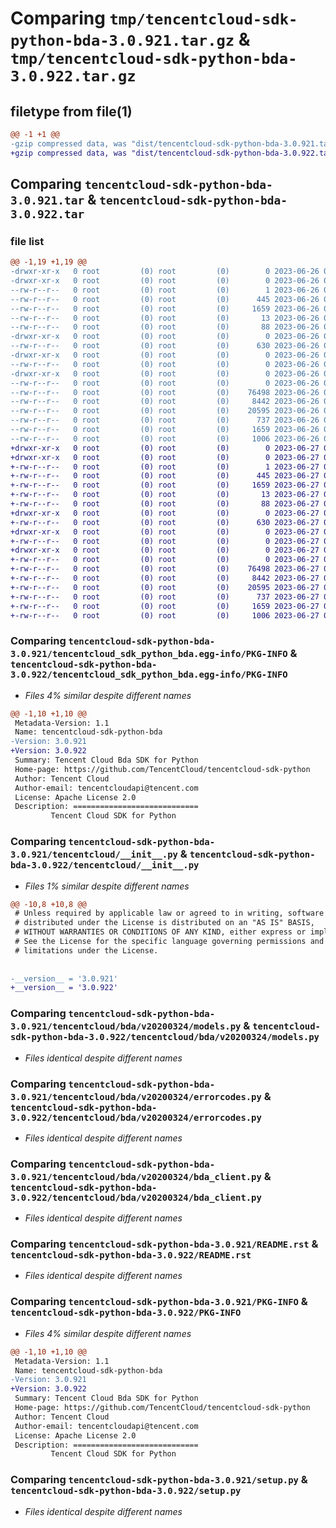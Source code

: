 # Comparing `tmp/tencentcloud-sdk-python-bda-3.0.921.tar.gz` & `tmp/tencentcloud-sdk-python-bda-3.0.922.tar.gz`

## filetype from file(1)

```diff
@@ -1 +1 @@
-gzip compressed data, was "dist/tencentcloud-sdk-python-bda-3.0.921.tar", last modified: Mon Jun 26 00:16:52 2023, max compression
+gzip compressed data, was "dist/tencentcloud-sdk-python-bda-3.0.922.tar", last modified: Tue Jun 27 00:17:35 2023, max compression
```

## Comparing `tencentcloud-sdk-python-bda-3.0.921.tar` & `tencentcloud-sdk-python-bda-3.0.922.tar`

### file list

```diff
@@ -1,19 +1,19 @@
-drwxr-xr-x   0 root         (0) root         (0)        0 2023-06-26 00:16:52.000000 tencentcloud-sdk-python-bda-3.0.921/
-drwxr-xr-x   0 root         (0) root         (0)        0 2023-06-26 00:16:52.000000 tencentcloud-sdk-python-bda-3.0.921/tencentcloud_sdk_python_bda.egg-info/
--rw-r--r--   0 root         (0) root         (0)        1 2023-06-26 00:16:52.000000 tencentcloud-sdk-python-bda-3.0.921/tencentcloud_sdk_python_bda.egg-info/dependency_links.txt
--rw-r--r--   0 root         (0) root         (0)      445 2023-06-26 00:16:52.000000 tencentcloud-sdk-python-bda-3.0.921/tencentcloud_sdk_python_bda.egg-info/SOURCES.txt
--rw-r--r--   0 root         (0) root         (0)     1659 2023-06-26 00:16:52.000000 tencentcloud-sdk-python-bda-3.0.921/tencentcloud_sdk_python_bda.egg-info/PKG-INFO
--rw-r--r--   0 root         (0) root         (0)       13 2023-06-26 00:16:52.000000 tencentcloud-sdk-python-bda-3.0.921/tencentcloud_sdk_python_bda.egg-info/top_level.txt
--rw-r--r--   0 root         (0) root         (0)       88 2023-06-26 00:16:52.000000 tencentcloud-sdk-python-bda-3.0.921/setup.cfg
-drwxr-xr-x   0 root         (0) root         (0)        0 2023-06-26 00:16:52.000000 tencentcloud-sdk-python-bda-3.0.921/tencentcloud/
--rw-r--r--   0 root         (0) root         (0)      630 2023-06-26 00:16:52.000000 tencentcloud-sdk-python-bda-3.0.921/tencentcloud/__init__.py
-drwxr-xr-x   0 root         (0) root         (0)        0 2023-06-26 00:16:52.000000 tencentcloud-sdk-python-bda-3.0.921/tencentcloud/bda/
--rw-r--r--   0 root         (0) root         (0)        0 2023-06-26 00:16:52.000000 tencentcloud-sdk-python-bda-3.0.921/tencentcloud/bda/__init__.py
-drwxr-xr-x   0 root         (0) root         (0)        0 2023-06-26 00:16:52.000000 tencentcloud-sdk-python-bda-3.0.921/tencentcloud/bda/v20200324/
--rw-r--r--   0 root         (0) root         (0)        0 2023-06-26 00:16:52.000000 tencentcloud-sdk-python-bda-3.0.921/tencentcloud/bda/v20200324/__init__.py
--rw-r--r--   0 root         (0) root         (0)    76498 2023-06-26 00:16:52.000000 tencentcloud-sdk-python-bda-3.0.921/tencentcloud/bda/v20200324/models.py
--rw-r--r--   0 root         (0) root         (0)     8442 2023-06-26 00:16:52.000000 tencentcloud-sdk-python-bda-3.0.921/tencentcloud/bda/v20200324/errorcodes.py
--rw-r--r--   0 root         (0) root         (0)    20595 2023-06-26 00:16:52.000000 tencentcloud-sdk-python-bda-3.0.921/tencentcloud/bda/v20200324/bda_client.py
--rw-r--r--   0 root         (0) root         (0)      737 2023-06-26 00:16:52.000000 tencentcloud-sdk-python-bda-3.0.921/README.rst
--rw-r--r--   0 root         (0) root         (0)     1659 2023-06-26 00:16:52.000000 tencentcloud-sdk-python-bda-3.0.921/PKG-INFO
--rw-r--r--   0 root         (0) root         (0)     1006 2023-06-26 00:16:52.000000 tencentcloud-sdk-python-bda-3.0.921/setup.py
+drwxr-xr-x   0 root         (0) root         (0)        0 2023-06-27 00:17:35.000000 tencentcloud-sdk-python-bda-3.0.922/
+drwxr-xr-x   0 root         (0) root         (0)        0 2023-06-27 00:17:35.000000 tencentcloud-sdk-python-bda-3.0.922/tencentcloud_sdk_python_bda.egg-info/
+-rw-r--r--   0 root         (0) root         (0)        1 2023-06-27 00:17:35.000000 tencentcloud-sdk-python-bda-3.0.922/tencentcloud_sdk_python_bda.egg-info/dependency_links.txt
+-rw-r--r--   0 root         (0) root         (0)      445 2023-06-27 00:17:35.000000 tencentcloud-sdk-python-bda-3.0.922/tencentcloud_sdk_python_bda.egg-info/SOURCES.txt
+-rw-r--r--   0 root         (0) root         (0)     1659 2023-06-27 00:17:35.000000 tencentcloud-sdk-python-bda-3.0.922/tencentcloud_sdk_python_bda.egg-info/PKG-INFO
+-rw-r--r--   0 root         (0) root         (0)       13 2023-06-27 00:17:35.000000 tencentcloud-sdk-python-bda-3.0.922/tencentcloud_sdk_python_bda.egg-info/top_level.txt
+-rw-r--r--   0 root         (0) root         (0)       88 2023-06-27 00:17:35.000000 tencentcloud-sdk-python-bda-3.0.922/setup.cfg
+drwxr-xr-x   0 root         (0) root         (0)        0 2023-06-27 00:17:35.000000 tencentcloud-sdk-python-bda-3.0.922/tencentcloud/
+-rw-r--r--   0 root         (0) root         (0)      630 2023-06-27 00:17:35.000000 tencentcloud-sdk-python-bda-3.0.922/tencentcloud/__init__.py
+drwxr-xr-x   0 root         (0) root         (0)        0 2023-06-27 00:17:35.000000 tencentcloud-sdk-python-bda-3.0.922/tencentcloud/bda/
+-rw-r--r--   0 root         (0) root         (0)        0 2023-06-27 00:17:35.000000 tencentcloud-sdk-python-bda-3.0.922/tencentcloud/bda/__init__.py
+drwxr-xr-x   0 root         (0) root         (0)        0 2023-06-27 00:17:35.000000 tencentcloud-sdk-python-bda-3.0.922/tencentcloud/bda/v20200324/
+-rw-r--r--   0 root         (0) root         (0)        0 2023-06-27 00:17:35.000000 tencentcloud-sdk-python-bda-3.0.922/tencentcloud/bda/v20200324/__init__.py
+-rw-r--r--   0 root         (0) root         (0)    76498 2023-06-27 00:17:35.000000 tencentcloud-sdk-python-bda-3.0.922/tencentcloud/bda/v20200324/models.py
+-rw-r--r--   0 root         (0) root         (0)     8442 2023-06-27 00:17:35.000000 tencentcloud-sdk-python-bda-3.0.922/tencentcloud/bda/v20200324/errorcodes.py
+-rw-r--r--   0 root         (0) root         (0)    20595 2023-06-27 00:17:35.000000 tencentcloud-sdk-python-bda-3.0.922/tencentcloud/bda/v20200324/bda_client.py
+-rw-r--r--   0 root         (0) root         (0)      737 2023-06-27 00:17:35.000000 tencentcloud-sdk-python-bda-3.0.922/README.rst
+-rw-r--r--   0 root         (0) root         (0)     1659 2023-06-27 00:17:35.000000 tencentcloud-sdk-python-bda-3.0.922/PKG-INFO
+-rw-r--r--   0 root         (0) root         (0)     1006 2023-06-27 00:17:35.000000 tencentcloud-sdk-python-bda-3.0.922/setup.py
```

### Comparing `tencentcloud-sdk-python-bda-3.0.921/tencentcloud_sdk_python_bda.egg-info/PKG-INFO` & `tencentcloud-sdk-python-bda-3.0.922/tencentcloud_sdk_python_bda.egg-info/PKG-INFO`

 * *Files 4% similar despite different names*

```diff
@@ -1,10 +1,10 @@
 Metadata-Version: 1.1
 Name: tencentcloud-sdk-python-bda
-Version: 3.0.921
+Version: 3.0.922
 Summary: Tencent Cloud Bda SDK for Python
 Home-page: https://github.com/TencentCloud/tencentcloud-sdk-python
 Author: Tencent Cloud
 Author-email: tencentcloudapi@tencent.com
 License: Apache License 2.0
 Description: ============================
         Tencent Cloud SDK for Python
```

### Comparing `tencentcloud-sdk-python-bda-3.0.921/tencentcloud/__init__.py` & `tencentcloud-sdk-python-bda-3.0.922/tencentcloud/__init__.py`

 * *Files 1% similar despite different names*

```diff
@@ -10,8 +10,8 @@
 # Unless required by applicable law or agreed to in writing, software
 # distributed under the License is distributed on an "AS IS" BASIS,
 # WITHOUT WARRANTIES OR CONDITIONS OF ANY KIND, either express or implied.
 # See the License for the specific language governing permissions and
 # limitations under the License.
 
 
-__version__ = '3.0.921'
+__version__ = '3.0.922'
```

### Comparing `tencentcloud-sdk-python-bda-3.0.921/tencentcloud/bda/v20200324/models.py` & `tencentcloud-sdk-python-bda-3.0.922/tencentcloud/bda/v20200324/models.py`

 * *Files identical despite different names*

### Comparing `tencentcloud-sdk-python-bda-3.0.921/tencentcloud/bda/v20200324/errorcodes.py` & `tencentcloud-sdk-python-bda-3.0.922/tencentcloud/bda/v20200324/errorcodes.py`

 * *Files identical despite different names*

### Comparing `tencentcloud-sdk-python-bda-3.0.921/tencentcloud/bda/v20200324/bda_client.py` & `tencentcloud-sdk-python-bda-3.0.922/tencentcloud/bda/v20200324/bda_client.py`

 * *Files identical despite different names*

### Comparing `tencentcloud-sdk-python-bda-3.0.921/README.rst` & `tencentcloud-sdk-python-bda-3.0.922/README.rst`

 * *Files identical despite different names*

### Comparing `tencentcloud-sdk-python-bda-3.0.921/PKG-INFO` & `tencentcloud-sdk-python-bda-3.0.922/PKG-INFO`

 * *Files 4% similar despite different names*

```diff
@@ -1,10 +1,10 @@
 Metadata-Version: 1.1
 Name: tencentcloud-sdk-python-bda
-Version: 3.0.921
+Version: 3.0.922
 Summary: Tencent Cloud Bda SDK for Python
 Home-page: https://github.com/TencentCloud/tencentcloud-sdk-python
 Author: Tencent Cloud
 Author-email: tencentcloudapi@tencent.com
 License: Apache License 2.0
 Description: ============================
         Tencent Cloud SDK for Python
```

### Comparing `tencentcloud-sdk-python-bda-3.0.921/setup.py` & `tencentcloud-sdk-python-bda-3.0.922/setup.py`

 * *Files identical despite different names*

